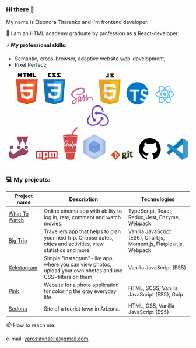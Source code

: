 ### Hi there 👋

My name is Eleonora Titarenko and I'm frontend developer.

🌱 I am an HTML academy graduate by profession as a React-developer.

⚡ **My professional skills:**
- Semantic, cross-browser, adaptive website web-development;
- Pixel Perfect;

<p align="center">
    <img src="image/html-5.svg" width="60">&nbsp;&nbsp;&nbsp;
    <img src="image/css-5.svg" width="60">&nbsp;&nbsp;&nbsp;
    <img src="image/sass-1.svg" width="60">&nbsp;&nbsp;&nbsp;
    <img src="image/javascript-4.svg" width="60">&nbsp;&nbsp;&nbsp;
    <img src="image/typescript.svg" width="60">&nbsp;&nbsp;&nbsp;
    <img src="image/react-seeklogo.com.svg" width="60">&nbsp;&nbsp;&nbsp;
    <img src="image/redux-seeklogo.com.svg" width="60"></br>
    <img src="image/jest-0.svg" width="60">&nbsp;&nbsp;&nbsp;
    <img src="image/npm-node-package-manager.svg" width="60">&nbsp;&nbsp;&nbsp;
    <img src="image/gulp.svg" width="40">&nbsp;&nbsp;&nbsp;
    <img src="image/webpack.svg" width="60">&nbsp;&nbsp;&nbsp;
    <img src="image/git.svg" width="60">&nbsp;&nbsp;&nbsp;
    <img src="image/github-1.svg" width="60">&nbsp;&nbsp;&nbsp;
    <img src="image/visual-studio-code-1.svg" width="60">&nbsp;&nbsp;&nbsp;
</p>

### 💻 My projects:

| Project name        | Description          | Technologies  |
| ------------- | ------------- | ----- |
| [What To Watch](https://github.com/titarenkoeleonora/html-academy_what-to-watch-4) | Online cinema app with ability to log in, rate, comment and watch movies. | TypeScript, React, Redux, Jest, Enzyme, Webpack |
| [Big Trip](https://github.com/titarenkoeleonora/html-academy-big-trip-11) | Travellers app that helps to plan your next trip. Choose dates, cities and activities, view statistics and more. | Vanilla JavaScript (ES6), Chart.js, Moment.js, Flatpickr.js, Webpack |
| [Kekstagram](https://github.com/titarenkoeleonora/html_academy-kekstagram) | Simple "instagram"-like app, where you can view photos, upload your own photos and use CSS-filters on them. | Vanilla JavaScript (ES5) |
| [Pink](https://github.com/titarenkoeleonora/html_academy-pink) | Website for a photo application for coloring the gray everyday life. | HTML, SCSS, Vanilla JavaScript (ES5), Gulp |
| [Sedona](https://github.com/titarenkoeleonora/html_academy-sedona) | Site of a tourist town in Arizona. | HTML, CSS, Vanilla JavaScript (ES5) |


📫 How to reach me:
<p>
    e-mail: <a href="mailto:yaroslavnaella@gmail.com">yaroslavnaella@gmail.com</a>
</p>
